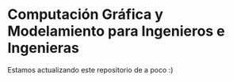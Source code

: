 # Computación Gráfica y Modelamiento para Ingenieros e Ingenieras

Estamos actualizando este repositorio de a poco :)